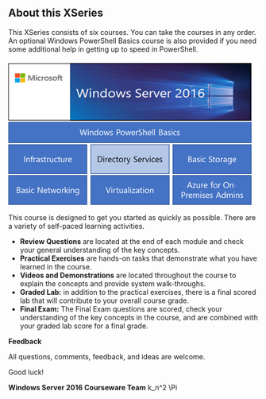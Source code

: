 ## About this XSeries 

This XSeries consists of six courses. You can take the courses in any order. An optional Windows PowerShell Basics course is also provided if you need some additional help in getting up to speed in PowerShell.

![Visual representation of the courses in the XSeries track: Infrastructure, Directory Services, Basic Storage, Basic Networking, Virtualization, Azure for On-Premises Admins.](../../Linked_Image_Files/0.1.2.png)

This course is designed to get you started as quickly as possible. There are a variety of self-paced learning activities.

*   **Review Questions** are located at the end of each module and check your general understanding of the key concepts.
*   **Practical Exercises** are hands-on tasks that demonstrate what you have learned in the course.
*   **Videos **and** Demonstrations** are located throughout the course to explain the concepts and provide system walk-throughs.
*   **Graded Lab:** in addition to the practical exercises, there is a final scored lab that will contribute to your overall course grade.
*   **Final Exam:** The Final Exam questions are scored, check your understanding of the key concepts in the course, and are combined with your graded lab score for a final grade.


**Feedback**

All questions, comments, feedback, and ideas are welcome.

Good luck!

**Windows Server 2016 Courseware Team**
k_n^2
\Pi
